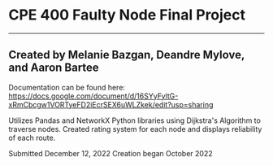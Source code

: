 # CPE 400 Faulty Node Final Project

------------------------------------------------------------
Created by Melanie Bazgan, Deandre Mylove, and Aaron Bartee
------------------------------------------------------------

Documentation can be found here:
https://docs.google.com/document/d/16SYyFyltG-xRmCbcgw1VORTyeFD2iEcrSEX6uWLZkek/edit?usp=sharing

Utilizes Pandas and NetworkX Python libraries using Dijkstra's Algorithm to traverse nodes.
Created rating system for each node and displays reliability of each route.

Submitted December 12, 2022
Creation began October 2022
